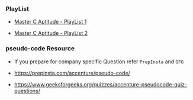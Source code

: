 ### PlayList

- [Master C Aptitude - PlayList 1 ](https://youtube.com/playlist?list=PLi-ydFRiIWs4XOKTHNbgSIt0KeMmTH5AF&si=I3bh5MJvr2HrubvC)

  

- [Master C Aptitude - PlayList 2 ](https://youtube.com/playlist?list=PLhP5RsB7fhE3h5MvxjC2MHPbCjcL_8-e5&si=Li9zbook8M1DgEHo)

### pseudo-code Resource

- If you prepare for company specific Question refer ``PrepInsta`` and ```GFG```

- https://prepinsta.com/accenture/pseudo-code/
- https://www.geeksforgeeks.org/quizzes/accenture-pseudocode-quiz-questions/